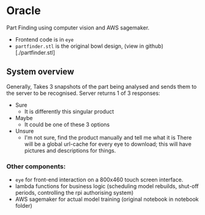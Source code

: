 # Oracle
Part Finding using computer vision and AWS sagemaker.

* Frontend code is in `eye`
* `partfinder.stl` is the original bowl design, (view in github)[./partfinder.stl]


## System overview

Generally, Takes 3 snapshots of the part being analysed and sends them to the server to be recognised.
Server returns 1 of 3 responses:
* Sure
	* It is differently this singular product
* Maybe
	* It could be one of these 3 options
* Unsure
	* I'm not sure, find the product manually and tell me what it is
There will be a global url-cache for every eye to download; this will have pictures and descriptions for things.

### Other components:

* `eye` for front-end interaction on a 800x460 touch screen interface.
* lambda functions for business logic (scheduling model rebuilds, shut-off periods, controlling the rpi authorising system)
* AWS sagemaker for actual model training (original notebook in notebook folder)

